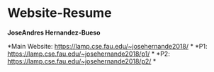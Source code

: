 # Website-Resume

**JoseAndres Hernandez-Bueso**


*Main Website: https://lamp.cse.fau.edu/~josehernande2018/ *
*P1: https://lamp.cse.fau.edu/~josehernande2018/p1/ *
*P2: https://lamp.cse.fau.edu/~josehernande2018/p2/ *
